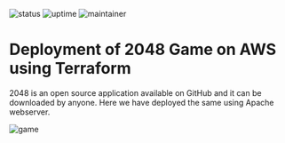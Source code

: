 ![status](https://img.shields.io/badge/status-up-green) ![uptime](https://img.shields.io/badge/uptime-100%25-green) ![maintainer](https://img.shields.io/badge/maintainer-dhsoni-blue)
# Deployment of 2048 Game on AWS using Terraform 

2048 is an open source application available on GitHub and it can be downloaded by anyone. Here we have deployed the same using Apache webserver.

![game](https://github.com/DhruvinSoni30/Terraform_2048_Game/blob/main/images/1.png)
